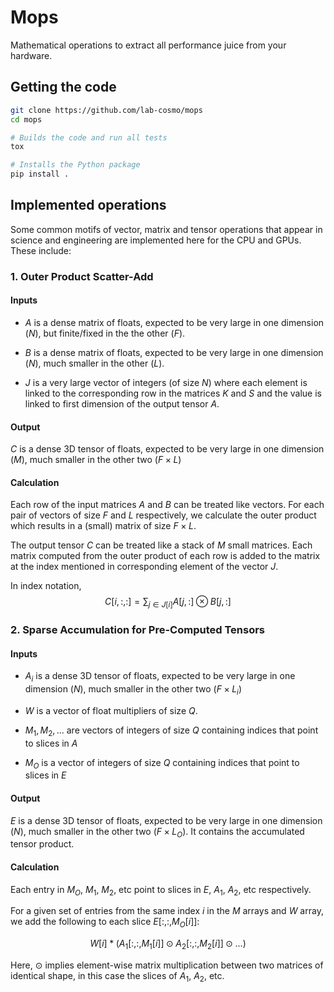 # Mops

Mathematical operations to extract all performance juice from your hardware.

## Getting the code

```bash
git clone https://github.com/lab-cosmo/mops
cd mops

# Builds the code and run all tests
tox

# Installs the Python package
pip install .
```


## Implemented operations

Some common motifs of vector, matrix and tensor operations that appear in
science and engineering are implemented here for the CPU and GPUs. These
include:

### 1. Outer Product Scatter-Add

#### Inputs

- $A$ is a dense matrix of floats, expected to be very large in one dimension
  ($N$), but finite/fixed in the the other ($F$).

- $B$ is a dense matrix of floats, expected to be very large in one dimension
  ($N$), much smaller in the other ($L$).

- $J$ is a very large vector of integers (of size $N$) where each element is
  linked to the corresponding row in the matrices $K$ and $S$ and the value is
  linked to first dimension of the output tensor $A$.

#### Output

$C$ is a dense 3D tensor of floats, expected to be very large in one dimension
($M$), much smaller in the other two ($F \times L$)

#### Calculation

Each row of the input matrices $A$ and $B$ can be treated like vectors. For each
pair of vectors of size $F$ and $L$ respectively, we calculate the outer product
which results in a (small) matrix of size $F \times L$.

The output tensor $C$ can be treated like a stack of $M$ small matrices. Each
matrix computed from the outer product of each row is added to the matrix at the
index mentioned in corresponding element of the vector $J$.

In index notation,
$$C[i,:, :] = \sum_{j \in J[i]} A[j, :] \otimes B[j, :]  $$

### 2. Sparse Accumulation for Pre-Computed Tensors

#### Inputs

- $A_i$ is a dense 3D tensor of floats, expected to be very large in one
  dimension ($N$), much smaller in the other two ($F \times L_i$)

- $W$ is a vector of float multipliers of size $Q$.

- $M_1, M_2, ...$ are vectors of integers of size $Q$ containing indices that point to slices in $A$

- $M_O$ is a vector of integers of size $Q$ containing indices that point to slices in $E$

#### Output

$E$ is a dense 3D tensor of floats, expected to be very large in one dimension
($N$), much smaller in the other two ($F \times L_O$). It contains the
accumulated tensor product.

#### Calculation

Each entry in $M_O$, $M_1$, $M_2$, etc point to slices in $E$, $A_1$, $A_2$, etc
respectively.

For a given set of entries from the same index $i$ in the $M$ arrays and $W$
array, we add the following to each slice $E[:,:, M_O[i]]$:

$$ W[i] * ( A_1[:, :, M_1[i]] \odot A_2[:, :, M_2[i]] \odot \dots ) $$

Here, $\odot$ implies element-wise matrix multiplication between two matrices of
identical shape, in this case the slices of $A_1$, $A_2$, etc.
